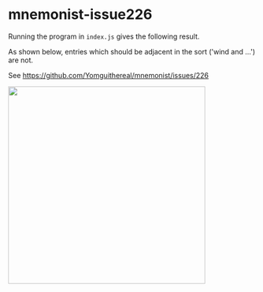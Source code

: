 # mnemonist-issue226

Running the program in `index.js` gives the following result.

As shown below, entries which should be adjacent in the sort ('wind and ...') are not.

See https://github.com/Yomguithereal/mnemonist/issues/226

<img src="https://github.com/user-attachments/assets/32c26d71-02bb-4ff6-bfe8-3a6becea7ac3 " data-canonical-src="https://gyazo.com/eb5c5741b6a9a16c692170a41a49c858.png" width="400" />
